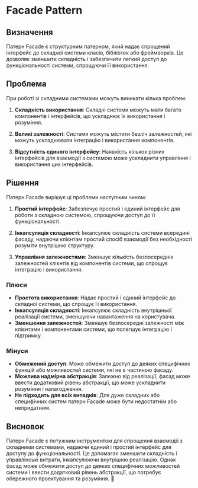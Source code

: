 # Facade Pattern

## Визначення

Патерн Facade є структурним патерном, який надає спрощений інтерфейс до складної системи класів, бібліотек або
фреймворків. Це дозволяє зменшити складність і забезпечити легкий доступ до функціональності системи, спрощуючи її
використання.

## Проблема

При роботі зі складними системами можуть виникати кілька проблем:

1. **Складність використання**: Складні системи можуть мати багато компонентів і інтерфейсів, що ускладнює їх
   використання і розуміння.

2. **Великі залежності**: Системи можуть містити безліч залежностей, які можуть ускладнювати інтеграцію і використання
   компонентів.

3. **Відсутність єдиного інтерфейсу**: Наявність кількох різних інтерфейсів для взаємодії з системою може ускладнити
   управління і використання цих інтерфейсів.

## Рішення

Патерн Facade вирішує ці проблеми наступним чином:

1. **Простий інтерфейс**: Забезпечує простий і єдиний інтерфейс для роботи з складною системою, спрощуючи доступ до її
   функціональності.

2. **Інкапсуляція складності**: Інкапсулює складність системи всередині фасаду, надаючи клієнтам простий спосіб
   взаємодії без необхідності розуміти внутрішню структуру.

3. **Управління залежностями**: Зменшує кількість безпосередніх залежностей клієнтів від компонентів системи, що спрощує
   інтеграцію і використання.

### Плюси

- **Простота використання**: Надає простий і єдиний інтерфейс до складної системи, що спрощує її використання.
- **Інкапсуляція складності**: Інкапсулює складність внутрішньої реалізації системи, зменшуючи навантаження на
  користувача.
- **Зменшення залежностей**: Зменшує безпосередні залежності між клієнтами і компонентами системи, що полегшує
  інтеграцію і підтримку.

### Мінуси

- **Обмежений доступ**: Може обмежити доступ до деяких специфічних функцій або можливостей системи, які не є частиною
  фасаду.
- **Можлива надмірна абстракція**: Залежно від реалізації, фасад може ввести додатковий рівень абстракції, що може
  ускладнити розуміння і налагодження.
- **Не підходить для всіх випадків**: Для дуже складних або специфічних систем патерн Facade може бути недостатнім або
  непридатним.

## Висновок

Патерн Facade є потужним інструментом для спрощення взаємодії з складними системами, надаючи єдиний і простий інтерфейс
для доступу до функціональності. Це допомагає зменшити складність і управлінські витрати, інкапсулюючи внутрішню
реалізацію. Однак фасад може обмежити доступ до деяких специфічних можливостей системи і ввести додатковий рівень
абстракції, що потребує обережного проектування та розуміння.
